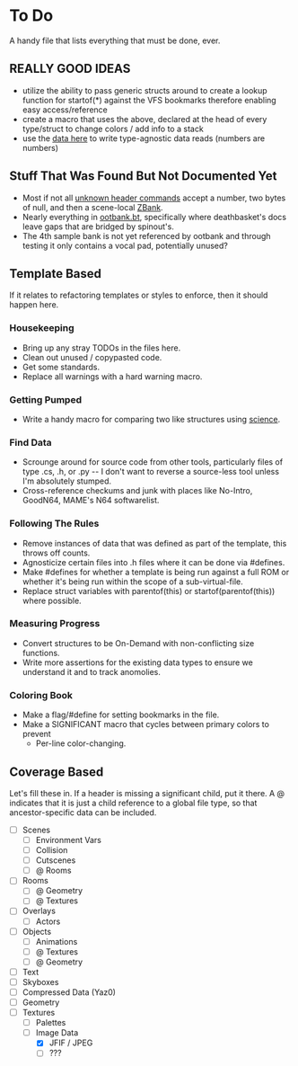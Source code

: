 # To Do
A handy file that lists everything that must be done, ever.

## REALLY GOOD IDEAS
* utilize the ability to pass generic structs around to create
	a lookup function for startof(*) against the VFS bookmarks
	therefore enabling easy access/reference
* create a macro that uses the above, declared at the head of every
	type/struct to change colors / add info to a stack
* use the [data here](http://www.sweetscape.com/010editor/manual/CustomVariables.htm)
	to write type-agnostic data reads (numbers are numbers)

## Stuff That Was Found But Not Documented Yet
* Most if not all [unknown header commands](filetypes/Scene/HeaderCommand.bt) accept a number, two bytes of null, and then a scene-local [ZBank](filetypes/Banks.bt).
* Nearly everything in [ootbank.bt](scraps/ootbank.bt), specifically where deathbasket's docs leave gaps that are bridged by spinout's.
* The 4th sample bank is not yet referenced by ootbank and through testing it only contains a vocal pad, potentially unused?

## Template Based
If it relates to refactoring templates or styles to enforce, then it should happen here.
### Housekeeping
* Bring up any stray TODOs in the files here.
* Clean out unused / copypasted code.
* Get some standards.
* Replace all warnings with a hard warning macro.
### Getting Pumped
* Write a handy macro for comparing two like structures using [science](http://www.sweetscape.com/010editor/manual/FuncTools.htm#Compare).
### Find Data
* Scrounge around for source code from other tools, particularly files of type .cs, .h, or .py -- I don't want to reverse a source-less tool unless I'm absolutely stumped.
* Cross-reference checkums and junk with places like No-Intro, GoodN64, MAME's N64 softwarelist.
### Following The Rules
* Remove instances of data that was defined as part of the template, this throws off counts.
* Agnosticize certain files into .h files where it can be done via #defines.
* Make #defines for whether a template is being run against a full ROM or whether it's being run within the scope of a sub-virtual-file.
* Replace struct variables with parentof(this) or startof(parentof(this)) where possible.
### Measuring Progress
* Convert structures to be On-Demand with non-conflicting size functions.
* Write more assertions for the existing data types to ensure we understand it and to track anomolies.
### Coloring Book
* Make a flag/#define for setting bookmarks in the file.
* Make a SIGNIFICANT macro that cycles between primary colors to prevent 
	* Per-line color-changing.

## Coverage Based
Let's fill these in. If a header is missing a significant child, put it there.
A @ indicates that it is just a child reference to a global file type, so that ancestor-specific data can be included.
- [ ] Scenes
	- [ ] Environment Vars
	- [ ] Collision
	- [ ] Cutscenes
	- [ ] @ Rooms
- [ ] Rooms
	- [ ] @ Geometry
	- [ ] @ Textures
- [ ] Overlays
	- [ ] Actors
- [ ] Objects
	- [ ] Animations
	- [ ] @ Textures
	- [ ] @ Geometry
- [ ] Text
- [ ] Skyboxes
- [ ] Compressed Data (Yaz0)
- [ ] Geometry
- [ ] Textures
	- [ ] Palettes
	- [ ] Image Data
		- [x] JFIF / JPEG
		- [ ] ???